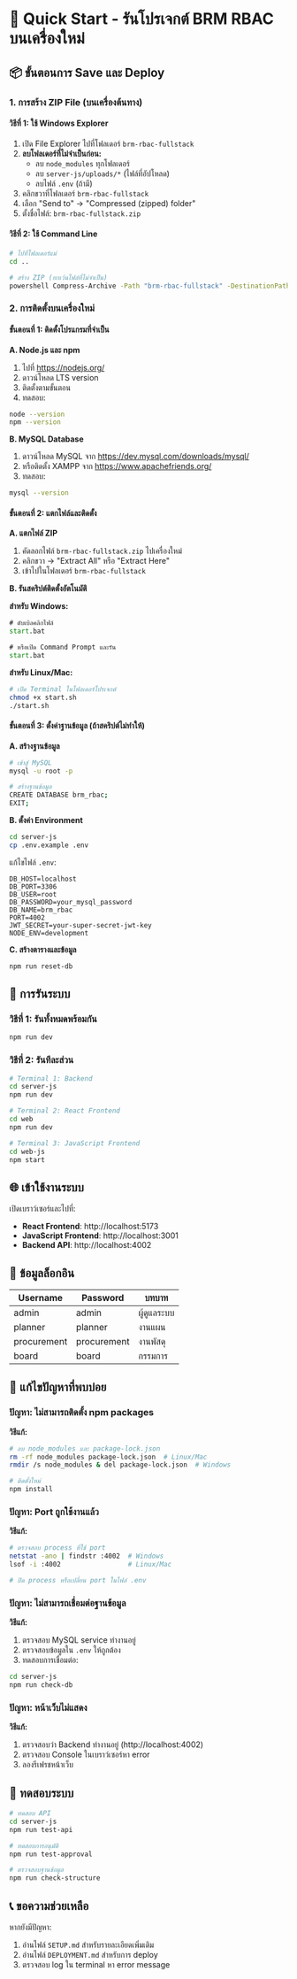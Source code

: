 # 🚀 Quick Start - รันโปรเจกต์ BRM RBAC บนเครื่องใหม่

## 📦 ขั้นตอนการ Save และ Deploy

### 1. การสร้าง ZIP File (บนเครื่องต้นทาง)

#### วิธีที่ 1: ใช้ Windows Explorer
1. เปิด File Explorer ไปที่โฟลเดอร์ `brm-rbac-fullstack`
2. **ลบโฟลเดอร์ที่ไม่จำเป็นก่อน:**
   - ลบ `node_modules` ทุกโฟลเดอร์
   - ลบ `server-js/uploads/*` (ไฟล์ที่อัปโหลด)
   - ลบไฟล์ `.env` (ถ้ามี)
3. คลิกขวาที่โฟลเดอร์ `brm-rbac-fullstack`
4. เลือก "Send to" → "Compressed (zipped) folder"
5. ตั้งชื่อไฟล์: `brm-rbac-fullstack.zip`

#### วิธีที่ 2: ใช้ Command Line
```bash
# ไปที่โฟลเดอร์แม่
cd ..

# สร้าง ZIP (ยกเว้นไฟล์ที่ไม่จำเป็น)
powershell Compress-Archive -Path "brm-rbac-fullstack" -DestinationPath "brm-rbac-fullstack.zip" -Force
```

### 2. การติดตั้งบนเครื่องใหม่

#### ขั้นตอนที่ 1: ติดตั้งโปรแกรมที่จำเป็น

**A. Node.js และ npm**
1. ไปที่ https://nodejs.org/
2. ดาวน์โหลด LTS version
3. ติดตั้งตามขั้นตอน
4. ทดสอบ:
```bash
node --version
npm --version
```

**B. MySQL Database**
1. ดาวน์โหลด MySQL จาก https://dev.mysql.com/downloads/mysql/
2. หรือติดตั้ง XAMPP จาก https://www.apachefriends.org/
3. ทดสอบ:
```bash
mysql --version
```

#### ขั้นตอนที่ 2: แตกไฟล์และติดตั้ง

**A. แตกไฟล์ ZIP**
1. คัดลอกไฟล์ `brm-rbac-fullstack.zip` ไปเครื่องใหม่
2. คลิกขวา → "Extract All" หรือ "Extract Here"
3. เข้าไปในโฟลเดอร์ `brm-rbac-fullstack`

**B. รันสคริปต์ติดตั้งอัตโนมัติ**

**สำหรับ Windows:**
```cmd
# ดับเบิลคลิกไฟล์
start.bat

# หรือเปิด Command Prompt และรัน
start.bat
```

**สำหรับ Linux/Mac:**
```bash
# เปิด Terminal ในโฟลเดอร์โปรเจกต์
chmod +x start.sh
./start.sh
```

#### ขั้นตอนที่ 3: ตั้งค่าฐานข้อมูล (ถ้าสคริปต์ไม่ทำให้)

**A. สร้างฐานข้อมูล**
```bash
# เข้าสู่ MySQL
mysql -u root -p

# สร้างฐานข้อมูล
CREATE DATABASE brm_rbac;
EXIT;
```

**B. ตั้งค่า Environment**
```bash
cd server-js
cp .env.example .env
```

แก้ไขไฟล์ `.env`:
```env
DB_HOST=localhost
DB_PORT=3306
DB_USER=root
DB_PASSWORD=your_mysql_password
DB_NAME=brm_rbac
PORT=4002
JWT_SECRET=your-super-secret-jwt-key
NODE_ENV=development
```

**C. สร้างตารางและข้อมูล**
```bash
npm run reset-db
```

## 🎯 การรันระบบ

### วิธีที่ 1: รันทั้งหมดพร้อมกัน
```bash
npm run dev
```

### วิธีที่ 2: รันทีละส่วน
```bash
# Terminal 1: Backend
cd server-js
npm run dev

# Terminal 2: React Frontend
cd web
npm run dev

# Terminal 3: JavaScript Frontend
cd web-js
npm start
```

## 🌐 เข้าใช้งานระบบ

เปิดเบราว์เซอร์และไปที่:
- **React Frontend**: http://localhost:5173
- **JavaScript Frontend**: http://localhost:3001
- **Backend API**: http://localhost:4002

## 👥 ข้อมูลล็อกอิน

| Username | Password | บทบาท |
|----------|----------|--------|
| admin | admin | ผู้ดูแลระบบ |
| planner | planner | งานแผน |
| procurement | procurement | งานพัสดุ |
| board | board | กรรมการ |

## 🔧 แก้ไขปัญหาที่พบบ่อย

### ปัญหา: ไม่สามารถติดตั้ง npm packages
**วิธีแก้:**
```bash
# ลบ node_modules และ package-lock.json
rm -rf node_modules package-lock.json  # Linux/Mac
rmdir /s node_modules & del package-lock.json  # Windows

# ติดตั้งใหม่
npm install
```

### ปัญหา: Port ถูกใช้งานแล้ว
**วิธีแก้:**
```bash
# ตรวจสอบ process ที่ใช้ port
netstat -ano | findstr :4002  # Windows
lsof -i :4002                 # Linux/Mac

# ปิด process หรือเปลี่ยน port ในไฟล์ .env
```

### ปัญหา: ไม่สามารถเชื่อมต่อฐานข้อมูล
**วิธีแก้:**
1. ตรวจสอบ MySQL service ทำงานอยู่
2. ตรวจสอบข้อมูลใน `.env` ให้ถูกต้อง
3. ทดสอบการเชื่อมต่อ:
```bash
cd server-js
npm run check-db
```

### ปัญหา: หน้าเว็บไม่แสดง
**วิธีแก้:**
1. ตรวจสอบว่า Backend ทำงานอยู่ (http://localhost:4002)
2. ตรวจสอบ Console ในเบราว์เซอร์หา error
3. ลองรีเฟรชหน้าเว็บ

## 🧪 ทดสอบระบบ

```bash
# ทดสอบ API
cd server-js
npm run test-api

# ทดสอบการอนุมัติ
npm run test-approval

# ตรวจสอบฐานข้อมูล
npm run check-structure
```

## 📞 ขอความช่วยเหลือ

หากยังมีปัญหา:
1. อ่านไฟล์ `SETUP.md` สำหรับรายละเอียดเพิ่มเติม
2. อ่านไฟล์ `DEPLOYMENT.md` สำหรับการ deploy
3. ตรวจสอบ log ใน terminal หา error message
